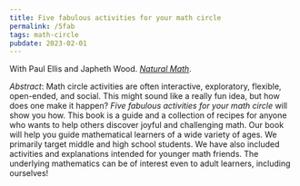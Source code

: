 ```yaml
---
title: Five fabulous activities for your math circle
permalink: /5fab
tags: math-circle
pubdate: 2023-02-01
---
```


With Paul Ellis and Japheth Wood. [*Natural Math*](https://naturalmath.com).<!--more-->

*Abstract*: Math circle activities are often interactive, exploratory, flexible, open-ended, and social. This might sound like a really fun idea, but how does one make it happen? *Five fabulous activities for your math circle* will show you how. This book is a guide and a collection of recipes for anyone who wants to help others discover joyful and challenging math. Our book will help you guide mathematical learners of a wide variety of ages. We primarily target middle and high school students. We have also included activities and explanations intended for younger math friends. The underlying mathematics can be of interest even to adult learners, including ourselves!